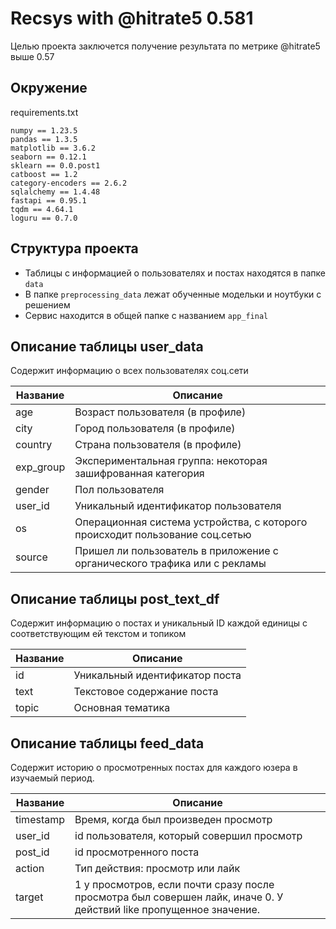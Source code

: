 # Recsys with @hitrate5 0.581
Целью проекта заключется получение результата по метрике @hitrate5 выше 0.57
## Окружение

requirements.txt

```
numpy == 1.23.5
pandas == 1.3.5
matplotlib == 3.6.2
seaborn == 0.12.1
sklearn == 0.0.post1
catboost == 1.2
category-encoders == 2.6.2
sqlalchemy == 1.4.48
fastapi == 0.95.1
tqdm == 4.64.1
loguru == 0.7.0
```

## Структура проекта

 - Таблицы с информацией о пользователях и постах находятся в папке `data`
 - В папке `preprocessing_data` лежат обученные модельки и ноутбуки с решением
 - Сервис находится в общей папке с названием `app_final`

## Описание таблицы user_data

Cодержит информацию о всех пользователях соц.сети

| Название | Описание |
| ------ | ------ |
| age | Возраст пользователя (в профиле) |
| city | Город пользователя (в профиле) |
| country | Страна пользователя (в профиле) |
| exp_group | Экспериментальная группа: некоторая зашифрованная категория |
| gender | Пол пользователя |
| user_id | Уникальный идентификатор пользователя |
| os | Операционная система устройства, с которого происходит пользование соц.сетью|
|source| Пришел ли пользователь в приложение с органического трафика или с рекламы |


## Описание таблицы post_text_df

Содержит информацию о постах и уникальный ID каждой единицы с соответствующим ей текстом и топиком

| Название | Описание |
| ------ | ------ |
| id | Уникальный идентификатор поста |
| text | Текстовое содержание поста |
| topic | Основная тематика |

## Описание таблицы feed_data

Содержит историю о просмотренных постах для каждого юзера в изучаемый период.

| Название | Описание |
| ------ | ------ |
| timestamp | Время, когда был произведен просмотр |
| user_id | id пользователя, который совершил просмотр |
| post_id | id просмотренного поста |
|action| Тип действия: просмотр или лайк |
|target| 1 у просмотров, если почти сразу после просмотра был совершен лайк, иначе 0. У действий like пропущенное значение.|
